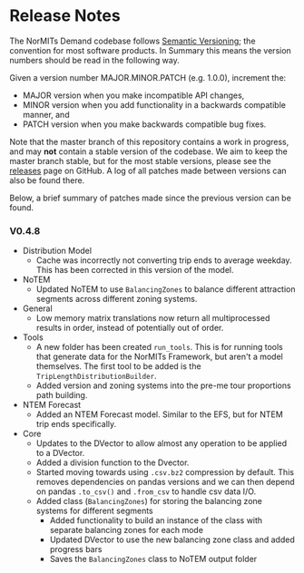 # Release Notes

The NorMITs Demand codebase follows [Semantic Versioning](https://semver.org/); the convention
for most software products. In Summary this means the version numbers should be read in the 
following way.

Given a version number MAJOR.MINOR.PATCH (e.g. 1.0.0), increment the:

- MAJOR version when you make incompatible API changes,
- MINOR version when you add functionality in a backwards compatible manner, and
- PATCH version when you make backwards compatible bug fixes.

Note that the master branch of this repository contains a work in progress, and  may **not**
contain a stable version of the codebase. We aim to keep the master branch stable, but for the
most stable versions, please see the
[releases](https://github.com/Transport-for-the-North/NorMITs-Demand/releases)
page on GitHub. A log of all patches made between versions can also be found
there.

Below, a brief summary of patches made since the previous version can be found.

### V0.4.8
- Distribution Model
  - Cache was incorrectly not converting trip ends to average weekday.
    This has been corrected in this version of the model.
- NoTEM
  - Updated NoTEM to use `BalancingZones` to balance different attraction
    segments across different zoning systems.
- General
  - Low memory matrix translations now return all multiprocessed results in
    order, instead of potentially out of order.
- Tools
  - A new folder has been created `run_tools`. This is for running tools that 
    generate data for the NorMITs Framework, but aren't a model themselves.
    The first tool to be added is the `TripLengthDistributionBuilder`.
  - Added version and zoning systems into the pre-me tour proportions
    path building.
- NTEM Forecast
  - Added an NTEM Forecast model. Similar to the EFS, but for NTEM trip ends
    specifically.
- Core
  - Updates to the DVector to allow almost any operation to be applied to a 
    DVector.
  - Added a division function to the Dvector.
  - Started moving towards using `.csv.bz2` compression by default.
    This removes dependencies on pandas versions and we can then depend on
    pandas `.to_csv()` and `.from_csv` to handle csv data I/O. 
  - Added class (`BalancingZones`) for storing the balancing zone systems for
    different segments
    - Added functionality to build an instance of the class with separate
      balancing zones for each mode
    - Updated DVector to use the new balancing zone class and added progress bars 
    - Saves the `BalancingZones` class to NoTEM output folder
